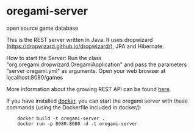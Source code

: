 oregami-server
============================
open source game database

This is the REST server written in Java.
It uses dropwizard (https://dropwizard.github.io/dropwizard/), JPA and Hibernate.

How to start the Server:
Run the class "org.oregami.dropwizard.OregamiApplication" and pass the parameters "server oregami.yml" as arguments.
Open your web browser at localhost:8080/games

More information about the growing REST API can be found [here](http://wiki.oregami.org/display/OR/Oregami+REST+API).

If you have installed [docker](http://docker.io/), you can start the oregami server with these commands (using the Dockerfile included in docker/):

        docker build -t oregami-server .
        docker run -p 8080:8080 -d -t oregami-server
